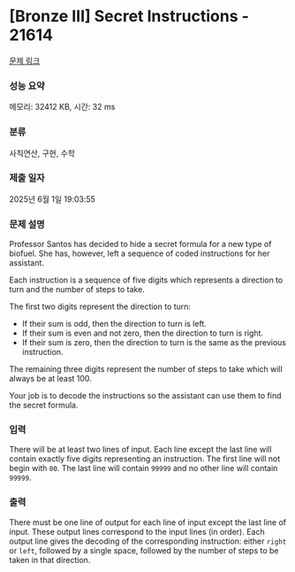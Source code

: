 # [Bronze III] Secret Instructions - 21614 

[문제 링크](https://www.acmicpc.net/problem/21614) 

### 성능 요약

메모리: 32412 KB, 시간: 32 ms

### 분류

사칙연산, 구현, 수학

### 제출 일자

2025년 6월 1일 19:03:55

### 문제 설명

<p>Professor Santos has decided to hide a secret formula for a new type of biofuel. She has, however, left a sequence of coded instructions for her assistant.</p>

<p>Each instruction is a sequence of five digits which represents a direction to turn and the number of steps to take.</p>

<p>The first two digits represent the direction to turn:</p>

<ul>
	<li>If their sum is odd, then the direction to turn is left.</li>
	<li>If their sum is even and not zero, then the direction to turn is right.</li>
	<li>If their sum is zero, then the direction to turn is the same as the previous instruction.</li>
</ul>

<p>The remaining three digits represent the number of steps to take which will always be at least 100.</p>

<p>Your job is to decode the instructions so the assistant can use them to find the secret formula.</p>

### 입력 

 <p>There will be at least two lines of input. Each line except the last line will contain exactly five digits representing an instruction. The first line will not begin with <code>00</code>. The last line will contain <code>99999</code> and no other line will contain <code>99999</code>.</p>

### 출력 

 <p>There must be one line of output for each line of input except the last line of input. These output lines correspond to the input lines (in order). Each output line gives the decoding of the corresponding instruction: either <code>right</code> or <code>left</code>, followed by a single space, followed by the number of steps to be taken in that direction.</p>

